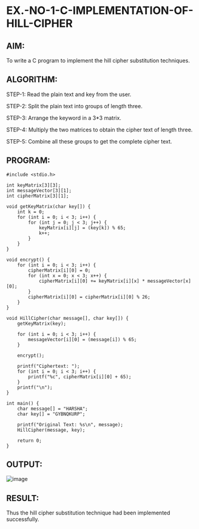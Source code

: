 # EX.-NO-1-C-IMPLEMENTATION-OF-HILL-CIPHER

## AIM:
To write a C program to implement the hill cipher substitution techniques.

## ALGORITHM:

STEP-1: Read the plain text and key from the user.

STEP-2: Split the plain text into groups of length three.

STEP-3: Arrange the keyword in a 3*3 matrix.

STEP-4: Multiply the two matrices to obtain the cipher text of length three.

STEP-5: Combine all these groups to get the complete cipher text.

## PROGRAM: 
```
#include <stdio.h>

int keyMatrix[3][3];
int messageVector[3][1];
int cipherMatrix[3][1];

void getKeyMatrix(char key[]) {
    int k = 0;
    for (int i = 0; i < 3; i++) {
        for (int j = 0; j < 3; j++) {
            keyMatrix[i][j] = (key[k]) % 65;
            k++;
        }
    }
}

void encrypt() {
    for (int i = 0; i < 3; i++) {
        cipherMatrix[i][0] = 0;
        for (int x = 0; x < 3; x++) {
            cipherMatrix[i][0] += keyMatrix[i][x] * messageVector[x][0];
        }
        cipherMatrix[i][0] = cipherMatrix[i][0] % 26;
    }
}

void HillCipher(char message[], char key[]) {
    getKeyMatrix(key);

    for (int i = 0; i < 3; i++) {
        messageVector[i][0] = (message[i]) % 65;
    }

    encrypt();

    printf("Ciphertext: ");
    for (int i = 0; i < 3; i++) {
        printf("%c", cipherMatrix[i][0] + 65);
    }
    printf("\n");
}

int main() {
    char message[] = "HARSHA";
    char key[] = "GYBNQKURP";

    printf("Original Text: %s\n", message);
    HillCipher(message, key);

    return 0;
}
```

## OUTPUT:
![image](https://github.com/user-attachments/assets/7aa5ac3c-db3b-42c2-b579-a89bee0eaca2)

## RESULT:
  Thus the hill cipher substitution technique had been implemented successfully.
